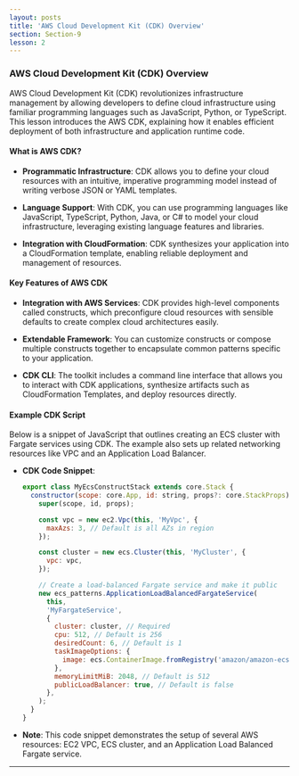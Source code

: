 ```yaml
---
layout: posts
title: 'AWS Cloud Development Kit (CDK) Overview'
section: Section-9
lesson: 2
---
```


### AWS Cloud Development Kit (CDK) Overview

AWS Cloud Development Kit (CDK) revolutionizes infrastructure management by allowing developers to define cloud infrastructure using familiar programming languages such as JavaScript, Python, or TypeScript. This lesson introduces the AWS CDK, explaining how it enables efficient deployment of both infrastructure and application runtime code.

<!-- pagebreak -->

#### What is AWS CDK?

- **Programmatic Infrastructure**: CDK allows you to define your cloud resources with an intuitive, imperative programming model instead of writing verbose JSON or YAML templates.

- **Language Support**: With CDK, you can use programming languages like JavaScript, TypeScript, Python, Java, or C# to model your cloud infrastructure, leveraging existing language features and libraries.

- **Integration with CloudFormation**: CDK synthesizes your application into a CloudFormation template, enabling reliable deployment and management of resources.

<!-- pagebreak -->

#### Key Features of AWS CDK

- **Integration with AWS Services**: CDK provides high-level components called constructs, which preconfigure cloud resources with sensible defaults to create complex cloud architectures easily.

- **Extendable Framework**: You can customize constructs or compose multiple constructs together to encapsulate common patterns specific to your application.

- **CDK CLI**: The toolkit includes a command line interface that allows you to interact with CDK applications, synthesize artifacts such as CloudFormation Templates, and deploy resources directly.

<!-- pagebreak -->

#### Example CDK Script

Below is a snippet of JavaScript that outlines creating an ECS cluster with Fargate services using CDK. The example also sets up related networking resources like VPC and an Application Load Balancer.

- **CDK Code Snippet**:

  ```js
  export class MyEcsConstructStack extends core.Stack {
    constructor(scope: core.App, id: string, props?: core.StackProps) {
      super(scope, id, props);

      const vpc = new ec2.Vpc(this, 'MyVpc', {
        maxAzs: 3, // Default is all AZs in region
      });

      const cluster = new ecs.Cluster(this, 'MyCluster', {
        vpc: vpc,
      });

      // Create a load-balanced Fargate service and make it public
      new ecs_patterns.ApplicationLoadBalancedFargateService(
        this,
        'MyFargateService',
        {
          cluster: cluster, // Required
          cpu: 512, // Default is 256
          desiredCount: 6, // Default is 1
          taskImageOptions: {
            image: ecs.ContainerImage.fromRegistry('amazon/amazon-ecs-sample'),
          },
          memoryLimitMiB: 2048, // Default is 512
          publicLoadBalancer: true, // Default is false
        },
      );
    }
  }
  ```

- **Note**: This code snippet demonstrates the setup of several AWS resources: EC2 VPC, ECS cluster, and an Application Load Balanced Fargate service.

---
